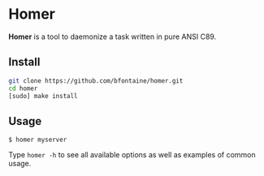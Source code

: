 # Homer

**Homer** is a tool to daemonize a task written in pure ANSI C89.

## Install

```sh
git clone https://github.com/bfontaine/homer.git
cd homer
[sudo] make install
```

## Usage

```
$ homer myserver
```

Type `homer -h` to see all available options as well as examples of common
usage.
